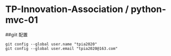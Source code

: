 # TP-Innovation-Association / python-mvc-01 


##giit 配置


```text
git config --global user.name "tpia2020"
git config --global user.email "tpia2020@163.com"
```